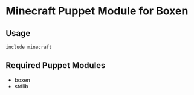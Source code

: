 # Minecraft Puppet Module for Boxen

## Usage

```puppet
include minecraft
```

## Required Puppet Modules

* boxen
* stdlib

